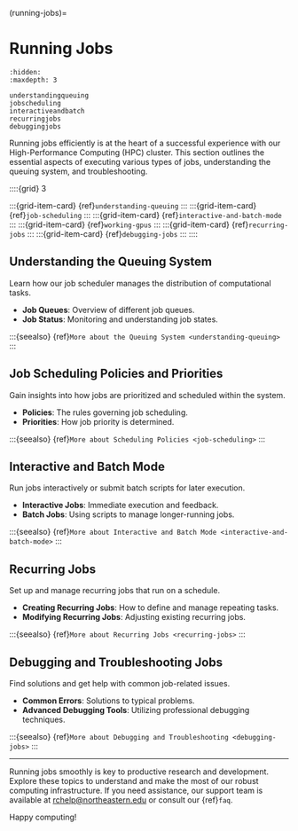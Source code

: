 (running-jobs)=
# Running Jobs

```{toctree}
:hidden:
:maxdepth: 3

understandingqueuing
jobscheduling
interactiveandbatch
recurringjobs
debuggingjobs
```
Running jobs efficiently is at the heart of a successful experience with our High-Performance Computing (HPC) cluster. This section outlines the essential aspects of executing various types of jobs, understanding the queuing system, and troubleshooting.

::::{grid} 3

:::{grid-item-card} {ref}`understanding-queuing`
:::
:::{grid-item-card} {ref}`job-scheduling`
:::
:::{grid-item-card} {ref}`interactive-and-batch-mode`
:::
:::{grid-item-card} {ref}`working-gpus`
:::
:::{grid-item-card} {ref}`recurring-jobs`
:::
:::{grid-item-card} {ref}`debugging-jobs`
:::
::::

## Understanding the Queuing System

Learn how our job scheduler manages the distribution of computational tasks.

- **Job Queues**: Overview of different job queues.
- **Job Status**: Monitoring and understanding job states.

:::{seealso}
{ref}`More about the Queuing System <understanding-queuing>`
:::

## Job Scheduling Policies and Priorities

Gain insights into how jobs are prioritized and scheduled within the system.

- **Policies**: The rules governing job scheduling.
- **Priorities**: How job priority is determined.

:::{seealso}
{ref}`More about Scheduling Policies <job-scheduling>`
:::

## Interactive and Batch Mode

Run jobs interactively or submit batch scripts for later execution.

- **Interactive Jobs**: Immediate execution and feedback.
- **Batch Jobs**: Using scripts to manage longer-running jobs.

:::{seealso}
{ref}`More about Interactive and Batch Mode <interactive-and-batch-mode>`
:::

## Recurring Jobs

Set up and manage recurring jobs that run on a schedule.

- **Creating Recurring Jobs**: How to define and manage repeating tasks.
- **Modifying Recurring Jobs**: Adjusting existing recurring jobs.

:::{seealso}
{ref}`More about Recurring Jobs <recurring-jobs>`
:::

## Debugging and Troubleshooting Jobs

Find solutions and get help with common job-related issues.

- **Common Errors**: Solutions to typical problems.
- **Advanced Debugging Tools**: Utilizing professional debugging techniques.

:::{seealso}
{ref}`More about Debugging and Troubleshooting <debugging-jobs>`
:::

---

Running jobs smoothly is key to productive research and development. Explore these topics to understand and make the most of our robust computing infrastructure. If you need assistance, our support team is available at <rchelp@northeastern.edu> or consult our {ref}`faq`.

Happy computing!
